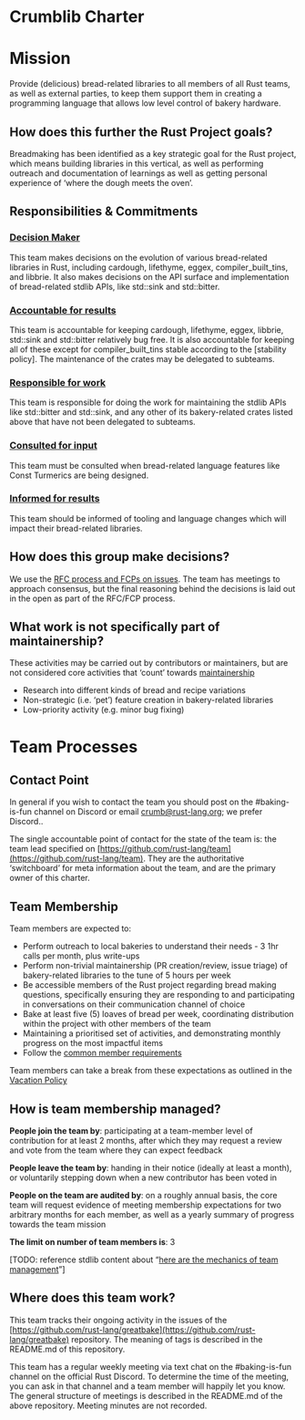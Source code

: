 # Crumblib Charter

# Mission

Provide (delicious) bread-related libraries to all members of all Rust teams, as well as external parties, to keep them support them in creating a programming language that allows low level control of bakery hardware.

## How does this further the Rust Project goals?

Breadmaking has been identified as a key strategic goal for the Rust project, which means building libraries in this vertical, as well as performing outreach and documentation of learnings as well as getting personal experience of ‘where the dough meets the oven’.

## Responsibilities & Commitments

### [Decision Maker](../../common/darci.md#decision-maker)

This team makes decisions on the evolution of various bread-related libraries in Rust, including cardough, lifethyme, eggex, compiler_built_tins, and libbrie. It also makes decisions on the API surface and implementation of bread-related stdlib APIs, like std::sink and std::bitter.

### [Accountable for results](../../common/darci.md#accountable-for-results)

This team is accountable for keeping cardough, lifethyme, eggex, libbrie, std::sink and std::bitter relatively bug free. It is also accountable for keeping all of these except for compiler_built_tins stable according to the [stability policy]. The maintenance of the crates may be delegated to subteams.

### [Responsible for work](../../common/darci.md#responsible-for-work)

This team is responsible for doing the work for maintaining the stdlib APIs like std::bitter and std::sink, and any other of its bakery-related crates listed above that have not been delegated to subteams.

### [Consulted for input](../../common/darci.md#consulted-for-input)

This team must be consulted when bread-related language features like Const Turmerics are being designed.

### [Informed for results](../../common/darci.md#informed-for-results)

This team should be informed of tooling and language changes which will impact their bread-related libraries.

## How does this group make decisions?

We use the [RFC process and FCPs on issues](../../common/rfc_fcp.md). The team has meetings to approach consensus, but the final reasoning behind the decisions is laid out in the open as part of the RFC/FCP process.

## What work is not specifically part of maintainership?

These activities may be carried out by contributors or maintainers, but are not considered core activities that ‘count’ towards [maintainership](../../common/membership_types.md#maintainership)

* Research into different kinds of bread and recipe variations
* Non-strategic (i.e. ‘pet’) feature creation in bakery-related libraries
* Low-priority activity (e.g. minor bug fixing)

# Team Processes

## Contact Point

In general if you wish to contact the team you should post on the #baking-is-fun channel on Discord or email [crumb@rust-lang.org](mailto:crumb@rust-lang.org); we prefer Discord..

The single accountable point of contact for the state of the team is: the team lead specified on [https://github.com/rust-lang/team](https://github.com/rust-lang/team). They are the authoritative ‘switchboard’ for meta information about the team, and are the primary owner of this charter.

## Team Membership

Team members are expected to:

* Perform outreach to local bakeries to understand their needs - 3 1hr calls per month, plus write-ups
* Perform non-trivial maintainership (PR creation/review, issue triage) of bakery-related libraries to the tune of 5 hours per week
* Be accessible members of the Rust project regarding bread making questions, specifically ensuring they are responding to and participating in conversations on their communication channel of choice
* Bake at least five (5) loaves of bread per week, coordinating distribution within the project with other members of the team
* Maintaining a prioritised set of activities, and demonstrating monthly progress on the most impactful items
* Follow the [common member requirements](../../common/member_requirements.md)

Team members can take a break from these expectations as outlined in the [Vacation Policy](../../common/vacation_policy.md)

## How is team membership managed?

**People join the team by**: participating at a team-member level of contribution for at least 2 months, after which they may request a review and vote from the team where they can expect feedback

**People leave the team by**: handing in their notice (ideally at least a month), or voluntarily stepping down when a new contributor has been voted in

**People on the team are audited by**: on a roughly annual basis, the core team will request evidence of meeting membership expectations for two arbitrary months for each member, as well as a yearly summary of progress towards the team mission

**The limit on number of team members is**: 3

[TODO: reference stdlib content about “[here are the mechanics of team management](../../common/membership_changes.md)”]

## Where does this team work?

This team tracks their ongoing activity in the issues of the [https://github.com/rust-lang/greatbake](https://github.com/rust-lang/greatbake) repository. The meaning of tags is described in the README.md of this repository.

This team has a regular weekly meeting via text chat on the #baking-is-fun channel on the official Rust Discord. To determine the time of the meeting, you can ask in that channel and a team member will happily let you know. The general structure of meetings is described in the README.md of the above repository. Meeting minutes are not recorded.
